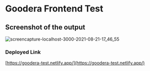 # Goodera Frontend Test

## Screenshot of the output

![screencapture-localhost-3000-2021-08-21-17_46_55](https://user-images.githubusercontent.com/42139446/130321453-c047e0bd-096b-4398-bd0a-f13361fc1663.png)


### Deployed Link

 [https://goodera-test.netlify.app/](https://goodera-test.netlify.app/)
